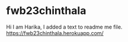 # fwb23chinthala
Hi I am Harika, I added a text to readme me file.
https://fwb23chinthala.herokuapp.com/